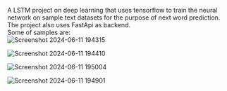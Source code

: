 A LSTM project on deep learning that uses tensorflow to train the neural network on sample text datasets for the purpose of next word prediction. The project also uses FastApi as backend.
<br>
Some of samples are: <br>
![Screenshot 2024-06-11 194315](https://github.com/userDoffy/Typing-booster--RNN-LSTM-project/assets/122683480/7650795c-67b2-4051-803e-f14c27e39757)

![Screenshot 2024-06-11 194410](https://github.com/userDoffy/Typing-booster--RNN-LSTM-project/assets/122683480/182a47f0-a865-4532-8f60-adb64c837b7d)

![Screenshot 2024-06-11 195004](https://github.com/userDoffy/Typing-booster--RNN-LSTM-project/assets/122683480/03847cfd-cade-4e93-a66d-a06faa22ca0d)

![Screenshot 2024-06-11 194901](https://github.com/userDoffy/Typing-booster--RNN-LSTM-project/assets/122683480/86485a23-c146-4dd6-bbb9-155334f73ce7)
